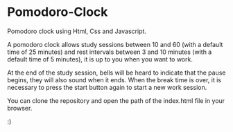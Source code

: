 # Pomodoro-Clock
Pomodoro clock using Html, Css and Javascript.

A pomodoro clock allows study sessions between 10 and 60 (with a default time of 25 minutes) and rest 
intervals between 3 and 10 minutes (with a default time of 5 minutes), it is up to you when you want to work.

At the end of the study session, bells will be heard to indicate that the pause begins, they will also sound when it ends. 
When the break time is over, it is necessary to press the start button again to start a new work session.

You can clone the repository and open the path of the index.html file in your browser.

:)
